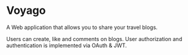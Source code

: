 # Voyago

A Web application that allows you to share your travel blogs.
  
Users can create, like and comments on blogs. User authorization and authentication is implemented via OAuth & JWT.